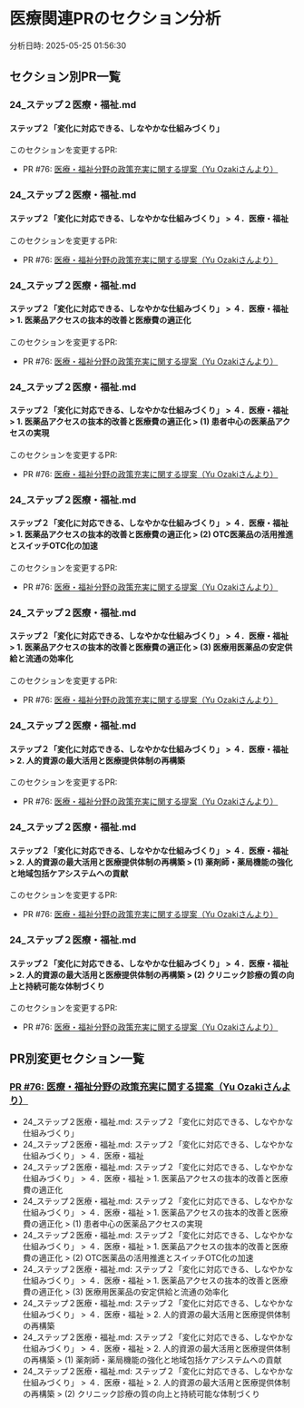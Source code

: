 # 医療関連PRのセクション分析

分析日時: 2025-05-25 01:56:30

## セクション別PR一覧

### 24_ステップ２医療・福祉.md
#### ステップ２「変化に対応できる、しなやかな仕組みづくり」
このセクションを変更するPR:
- PR #76: [医療・福祉分野の政策充実に関する提案（Yu Ozakiさんより）](https://github.com/team-mirai/policy/pull/76)

### 24_ステップ２医療・福祉.md
#### ステップ２「変化に対応できる、しなやかな仕組みづくり」 > ４．医療・福祉
このセクションを変更するPR:
- PR #76: [医療・福祉分野の政策充実に関する提案（Yu Ozakiさんより）](https://github.com/team-mirai/policy/pull/76)

### 24_ステップ２医療・福祉.md
#### ステップ２「変化に対応できる、しなやかな仕組みづくり」 > ４．医療・福祉 > 1. 医薬品アクセスの抜本的改善と医療費の適正化
このセクションを変更するPR:
- PR #76: [医療・福祉分野の政策充実に関する提案（Yu Ozakiさんより）](https://github.com/team-mirai/policy/pull/76)

### 24_ステップ２医療・福祉.md
#### ステップ２「変化に対応できる、しなやかな仕組みづくり」 > ４．医療・福祉 > 1. 医薬品アクセスの抜本的改善と医療費の適正化 > (1) 患者中心の医薬品アクセスの実現
このセクションを変更するPR:
- PR #76: [医療・福祉分野の政策充実に関する提案（Yu Ozakiさんより）](https://github.com/team-mirai/policy/pull/76)

### 24_ステップ２医療・福祉.md
#### ステップ２「変化に対応できる、しなやかな仕組みづくり」 > ４．医療・福祉 > 1. 医薬品アクセスの抜本的改善と医療費の適正化 > (2) OTC医薬品の活用推進とスイッチOTC化の加速
このセクションを変更するPR:
- PR #76: [医療・福祉分野の政策充実に関する提案（Yu Ozakiさんより）](https://github.com/team-mirai/policy/pull/76)

### 24_ステップ２医療・福祉.md
#### ステップ２「変化に対応できる、しなやかな仕組みづくり」 > ４．医療・福祉 > 1. 医薬品アクセスの抜本的改善と医療費の適正化 > (3) 医療用医薬品の安定供給と流通の効率化
このセクションを変更するPR:
- PR #76: [医療・福祉分野の政策充実に関する提案（Yu Ozakiさんより）](https://github.com/team-mirai/policy/pull/76)

### 24_ステップ２医療・福祉.md
#### ステップ２「変化に対応できる、しなやかな仕組みづくり」 > ４．医療・福祉 > 2. 人的資源の最大活用と医療提供体制の再構築
このセクションを変更するPR:
- PR #76: [医療・福祉分野の政策充実に関する提案（Yu Ozakiさんより）](https://github.com/team-mirai/policy/pull/76)

### 24_ステップ２医療・福祉.md
#### ステップ２「変化に対応できる、しなやかな仕組みづくり」 > ４．医療・福祉 > 2. 人的資源の最大活用と医療提供体制の再構築 > (1) 薬剤師・薬局機能の強化と地域包括ケアシステムへの貢献
このセクションを変更するPR:
- PR #76: [医療・福祉分野の政策充実に関する提案（Yu Ozakiさんより）](https://github.com/team-mirai/policy/pull/76)

### 24_ステップ２医療・福祉.md
#### ステップ２「変化に対応できる、しなやかな仕組みづくり」 > ４．医療・福祉 > 2. 人的資源の最大活用と医療提供体制の再構築 > (2) クリニック診療の質の向上と持続可能な体制づくり
このセクションを変更するPR:
- PR #76: [医療・福祉分野の政策充実に関する提案（Yu Ozakiさんより）](https://github.com/team-mirai/policy/pull/76)

## PR別変更セクション一覧

### [PR #76: 医療・福祉分野の政策充実に関する提案（Yu Ozakiさんより）](https://github.com/team-mirai/policy/pull/76)
- 24_ステップ２医療・福祉.md: ステップ２「変化に対応できる、しなやかな仕組みづくり」
- 24_ステップ２医療・福祉.md: ステップ２「変化に対応できる、しなやかな仕組みづくり」 > ４．医療・福祉
- 24_ステップ２医療・福祉.md: ステップ２「変化に対応できる、しなやかな仕組みづくり」 > ４．医療・福祉 > 1. 医薬品アクセスの抜本的改善と医療費の適正化
- 24_ステップ２医療・福祉.md: ステップ２「変化に対応できる、しなやかな仕組みづくり」 > ４．医療・福祉 > 1. 医薬品アクセスの抜本的改善と医療費の適正化 > (1) 患者中心の医薬品アクセスの実現
- 24_ステップ２医療・福祉.md: ステップ２「変化に対応できる、しなやかな仕組みづくり」 > ４．医療・福祉 > 1. 医薬品アクセスの抜本的改善と医療費の適正化 > (2) OTC医薬品の活用推進とスイッチOTC化の加速
- 24_ステップ２医療・福祉.md: ステップ２「変化に対応できる、しなやかな仕組みづくり」 > ４．医療・福祉 > 1. 医薬品アクセスの抜本的改善と医療費の適正化 > (3) 医療用医薬品の安定供給と流通の効率化
- 24_ステップ２医療・福祉.md: ステップ２「変化に対応できる、しなやかな仕組みづくり」 > ４．医療・福祉 > 2. 人的資源の最大活用と医療提供体制の再構築
- 24_ステップ２医療・福祉.md: ステップ２「変化に対応できる、しなやかな仕組みづくり」 > ４．医療・福祉 > 2. 人的資源の最大活用と医療提供体制の再構築 > (1) 薬剤師・薬局機能の強化と地域包括ケアシステムへの貢献
- 24_ステップ２医療・福祉.md: ステップ２「変化に対応できる、しなやかな仕組みづくり」 > ４．医療・福祉 > 2. 人的資源の最大活用と医療提供体制の再構築 > (2) クリニック診療の質の向上と持続可能な体制づくり

